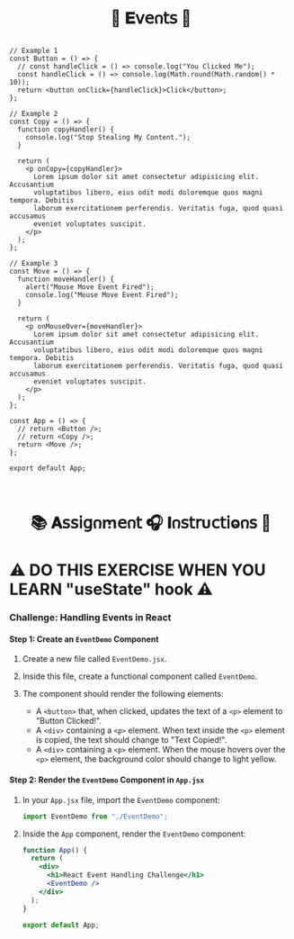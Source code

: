 
<h1  align="center" > 🍄 𝐄𝗏𝖾𐓣𝗍𝗌 🥠</h1>

``` JSX

// Example 1
const Button = () => {
  // const handleClick = () => console.log("You Clicked Me");
  const handleClick = () => console.log(Math.round(Math.random() * 10));
  return <button onClick={handleClick}>Click</button>;
};

// Example 2
const Copy = () => {
  function copyHandler() {
    console.log("Stop Stealing My Content.");
  }

  return (
    <p onCopy={copyHandler}>
      Lorem ipsum dolor sit amet consectetur adipisicing elit. Accusantium
      voluptatibus libero, eius odit modi doloremque quos magni tempora. Debitis
      laborum exercitationem perferendis. Veritatis fuga, quod quasi accusamus
      eveniet voluptates suscipit.
    </p>
  );
};

// Example 3
const Move = () => {
  function moveHandler() {
    alert("Mouse Move Event Fired");
    console.log("Mouse Move Event Fired");
  }

  return (
    <p onMouseOver={moveHandler}>
      Lorem ipsum dolor sit amet consectetur adipisicing elit. Accusantium
      voluptatibus libero, eius odit modi doloremque quos magni tempora. Debitis
      laborum exercitationem perferendis. Veritatis fuga, quod quasi accusamus
      eveniet voluptates suscipit.
    </p>
  );
};

const App = () => {
  // return <Button />;
  // return <Copy />;
  return <Move />;
};

export default App;

```

</br>

<h1  align="center" >📚 𝐀𝗌𝗌𝗂𝗀𐓣ꭑ𝖾𐓣𝗍 🎧 𝚰𐓣𝗌𝗍𝗋υ𝖼𝗍𝗂ⱺ𐓣𝗌 🧋</h1>

# ⚠️ DO THIS EXERCISE WHEN YOU LEARN "useState" hook ⚠️

### Challenge: Handling Events in React

#### Step 1: Create an `EventDemo` Component

1. Create a new file called `EventDemo.jsx`.
2. Inside this file, create a functional component called `EventDemo`.
3. The component should render the following elements:

   - A `<button>` that, when clicked, updates the text of a `<p>` element to "Button Clicked!".
   - A `<div>` containing a `<p>` element. When text inside the `<p>` element is copied, the text should change to "Text Copied!".
   - A `<div>` containing a `<p>` element. When the mouse hovers over the `<p>` element, the background color should change to light yellow.

#### Step 2: Render the `EventDemo` Component in `App.jsx`

1. In your `App.jsx` file, import the `EventDemo` component:

   ```jsx
   import EventDemo from "./EventDemo";
   ```

2. Inside the `App` component, render the `EventDemo` component:

   ```jsx
   function App() {
     return (
       <div>
         <h1>React Event Handling Challenge</h1>
         <EventDemo />
       </div>
     );
   }

   export default App;
   ```
